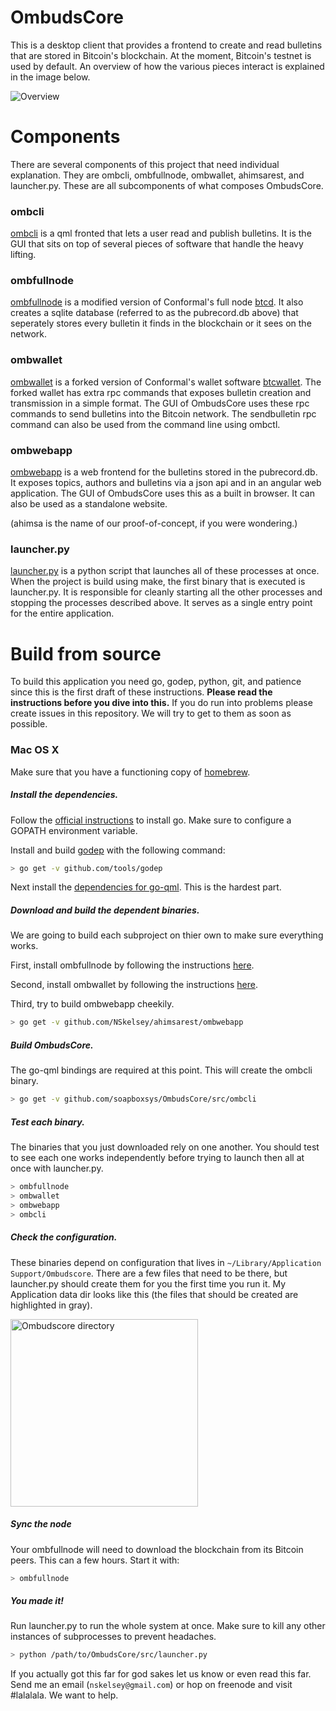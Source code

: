 # OmbudsCore
This is a desktop client that provides a frontend to create and read bulletins that are stored in Bitcoin's blockchain. 
At the moment, Bitcoin's testnet is used by default. An overview of how the various pieces interact is explained in the image below.

![Overview](http://i.imgur.com/SrMVaYN.png?1)

Components
============
There are several components of this project that need individual explanation. They are ombcli, ombfullnode, ombwallet, ahimsarest, and launcher.py. 
These are all subcomponents of what composes OmbudsCore.

### ombcli
[ombcli](https://github.com/soapboxsys/OmbudsCore/tree/master/src/ombcli)
is a qml fronted that lets a user read and publish bulletins. 
It is the GUI that sits on top of several pieces of software that handle the heavy lifting.

### ombfullnode
[ombfullnode](https://github.com/soapboxsys/ombfullnode) is a modified version of Conformal's full node [btcd](http://github.com/btcsuite/btcd). 
It also creates a sqlite database (referred to as the pubrecord.db above) that seperately stores every bulletin it finds in the blockchain or it sees on the network.

### ombwallet
[ombwallet](https://github.com/soapboxsys/ombwallet) is a forked version of Conformal's wallet software [btcwallet](http://github.com/btcsuite/btcwallet).
The forked wallet has extra rpc commands that exposes bulletin creation and transmission in a simple format. 
The GUI of OmbudsCore uses these rpc commands to send bulletins into the Bitcoin network.
The sendbulletin rpc command can also be used from the command line using ombctl.

### ombwebapp
[ombwebapp](http://github.com/NSkelsey/ahimsarest/tree/master/ombwebapp) 
is a web frontend for the bulletins stored in the pubrecord.db. 
It exposes topics, authors and bulletins via a json api and in an angular web application.
The GUI of OmbudsCore uses this as a built in browser.
It can also be used as a standalone website.

(ahimsa is the name of our proof-of-concept, if you were wondering.)

### launcher.py
[launcher.py](https://github.com/soapboxsys/OmbudsCore/blob/master/src/launcher.py) 
is a python script that launches all of these processes at once. 
When the project is build using make, the first binary that is executed is launcher.py.
It is responsible for cleanly starting all the other processes and stopping the processes described above.
It serves as a single entry point for the entire application.


Build from source
====================

To build this application you need go, godep, python, git, and patience since this is the first draft of these instructions. **Please read the instructions before you dive into this.** If you do run into problems please create issues in this repository. We will try to get to them as soon as possible.

### Mac OS X

Make sure that you have a functioning copy of [homebrew](http://brew.sh/).

##### Install the dependencies. 

Follow the [official instructions](https://golang.org/doc/install) to install go. Make sure to configure a GOPATH environment variable.

Install and build [godep](https://github.com/tools/godep) with the following command:

```bash
> go get -v github.com/tools/godep
```

Next install the [dependencies for go-qml](https://github.com/go-qml/qml#requirements-on-mac-os-x). 
This is the hardest part.

##### Download and build the dependent binaries.

We are going to build each subproject on thier own to make sure everything works.

First, install ombfullnode by following the instructions [here](https://github.com/soapboxsys/ombfullnode/blob/master/README.md#installation).

Second, install ombwallet by following the instructions [here](https://github.com/soapboxsys/ombwallet/blob/master/README.md#linuxbsdposix---build-from-source).

Third, try to build ombwebapp cheekily.

```bash
> go get -v github.com/NSkelsey/ahimsarest/ombwebapp
```

##### Build OmbudsCore.

The go-qml bindings are required at this point. This will create the ombcli binary.

```bash
> go get -v github.com/soapboxsys/OmbudsCore/src/ombcli
```

##### Test each binary.

The binaries that you just downloaded rely on one another. 
You should test to see each one works independently before trying to launch then all at once with launcher.py.

```bash
> ombfullnode
> ombwallet
> ombwebapp
> ombcli
```

##### Check the configuration.

These binaries depend on configuration that lives in `~/Library/Application Support/Ombudscore`. There are a few files that need to be there, but launcher.py should create them for you the first time you run it. My Application data dir looks like this (the files that should be created are highlighted in gray).

<img src="http://i.imgur.com/T1k2wVN.png" alt="Ombudscore directory" width="300px">

##### Sync the node

Your ombfullnode will need to download the blockchain from its Bitcoin peers. This can a few hours. Start it with:

```bash
> ombfullnode
```

##### You made it!

Run launcher.py to run the whole system at once. Make sure to kill any other instances of subprocesses to prevent headaches.

```bash
> python /path/to/OmbudsCore/src/launcher.py
```

If you actually got this far for god sakes let us know or even read this far. Send me an email (`nskelsey@gmail.com`) or hop on freenode and visit #lalalala. We want to help.
